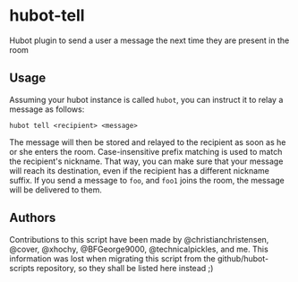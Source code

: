 hubot-tell
==========

Hubot plugin to send a user a message the next time they are present in the room

Usage
-----

Assuming your hubot instance is called `hubot`, you can instruct it to relay a message as follows:

`hubot tell <recipient> <message>`

The message will then be stored and relayed to the recipient as soon as he or she enters the room. Case-insensitive prefix matching is used to match the recipient's nickname. That way, you can make sure that your message will reach its destination, even if the recipient has a different nickname suffix. If you send a message to `foo`, and `foo1` joins the room, the message will be delivered to them.

Authors
-------

Contributions to this script have been made by @christianchristensen, @cover, @xhochy, @BFGeorge9000, @technicalpickles, and me. This information was lost when migrating this script from the github/hubot-scripts repository, so they shall be listed here instead ;)
